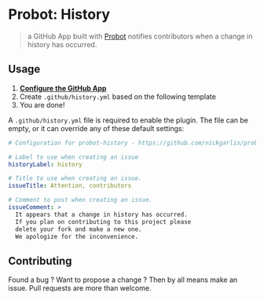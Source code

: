 # Probot: History

> a GitHub App built with [Probot](https://github.com/probot/probot) notifies contributors when a change in history has occurred.

## Usage

1. **[Configure the GitHub App](https://github.com/apps/history)**
2. Create `.github/history.yml` based on the following template
3. You are done!

A `.github/history.yml` file is required to enable the plugin. The file can be empty, or it can override any of these default settings:

```yml
# Configuration for probot-history - https://github.com/nickgarlis/probot-history

# Label to use when creating an issue
historyLabel: history

# Title to use when creating an issue.
issueTitle: Attention, contributors

# Comment to post when creating an issue.
issueComment: >
  It appears that a change in history has occurred.
  If you plan on contributing to this project please
  delete your fork and make a new one.
  We apologize for the inconvenience.
```

## Contributing

Found a bug ? Want to propose a change ? Then by all means make an issue. Pull requests are more than welcome. 